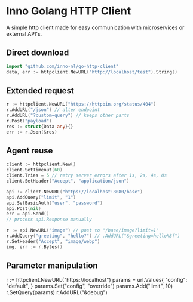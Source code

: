# Inno Golang HTTP Client

A simple http client made for easy communication with microservices or external API's.

## Direct download

```go
import "github.com/inno-nl/go-http-client"
data, err := httpclient.NewURL("http://localhost/test").String()
```

## Extended request

```go
r := httpclient.NewURL("https://httpbin.org/status/404")
r.AddURL("/json") // alter endpoint
r.AddURL("?custom=query") // keeps other parts
r.Post("payload")
res := struct{Data any}{}
err := r.Json(&res)
```

## Agent reuse

```go
client := httpclient.New()
client.SetTimeout(60)
client.Tries = 5 // retry server errors after 1s, 2s, 4s, 8s
client.SetHeader("Accept", "application/json")

api := client.NewURL("https://localhost:8080/base")
api.AddQuery("limit", "1")
api.SetBasicAuth("user", "password")
api.Post(nil)
err = api.Send()
// process api.Response manually

r := api.NewURL("image") // post to "/base/image?limit=1"
r.AddQuery("greeting", "hello?") // .AddURL("&greeting=hello%3f")
r.SetHeader("Accept", "image/webp")
img, err := r.Bytes()
```

## Parameter manipulation

r := httpclient.NewURL("https://localhost")
params = url.Values{
    "config": "default",
}
params.Set("config", "override")
params.Add("limit", 10)
r.SetQuery(params)
r.AddURL("&debug")

